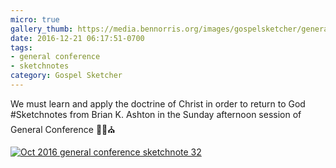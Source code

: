 ```yaml
---
micro: true
gallery_thumb: https://media.bennorris.org/images/gospelsketcher/general-conference/oct-2016/oct-16-5-ashton.jpg
date: 2016-12-21 06:17:51-0700
tags:
- general conference
- sketchnotes
category: Gospel Sketcher
---
```


We must learn and apply the doctrine of Christ in order to return to God
#Sketchnotes from Brian K. Ashton in the Sunday afternoon session of General Conference ✍🏼⛪️

[![Oct 2016 general conference sketchnote 32](https://media.bennorris.org/images/gospelsketcher/general-conference/oct-2016/oct-16-5-ashton.jpg)](https://media.bennorris.org/images/gospelsketcher/general-conference/oct-2016/oct-16-5-ashton.jpg)